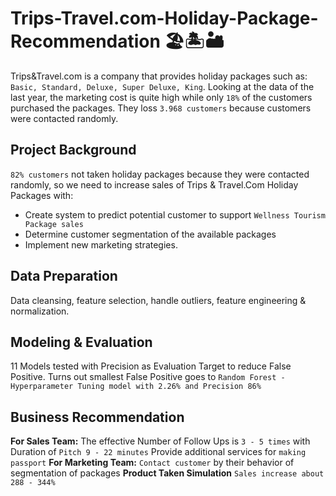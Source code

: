 # Trips-Travel.com-Holiday-Package-Recommendation 🏖️🏝️🏜️
Trips&amp;Travel.com is a company that provides holiday packages such as: `Basic, Standard, Deluxe, Super Deluxe, King`.  Looking at the data of the last year, the marketing cost is quite high while only `18%` of the customers purchased the packages. They loss `3.968 customers` because customers were contacted randomly.

## Project Background

`82% customers` not taken holiday packages because they were contacted randomly, so we need to increase sales of Trips & Travel.Com Holiday Packages with:
* Create system to predict potential customer to support `Wellness Tourism Package sales`
* Determine customer segmentation of the available packages
* Implement new marketing strategies.

## Data Preparation
Data cleansing, feature selection, handle outliers, feature engineering & normalization.

## Modeling & Evaluation
11 Models tested with Precision as Evaluation Target to reduce False Positive. Turns out smallest False Positive goes to `Random Forest - Hyperparameter Tuning model with 2.26% and Precision 86%`

## Business Recommendation 
**For Sales Team:**
The effective Number of Follow Ups is `3 - 5 times` with Duration of `Pitch 9 - 22 minutes`
Provide additional services for `making passport`
**For Marketing Team:**
`Contact customer` by their behavior of segmentation of packages
**Product Taken Simulation**
`Sales increase about 288 - 344%`







